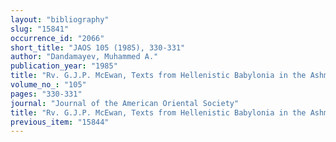 ```yaml
---
layout: "bibliography"
slug: "15841"
occurrence_id: "2066"
short_title: "JAOS 105 (1985), 330-331"
author: "Dandamayev, Muhammed A."
publication_year: "1985"
title: "Rv. G.J.P. McEwan, Texts from Hellenistic Babylonia in the Ashmolean Museum (OECT 9)"
volume_no_: "105"
pages: "330-331"
journal: "Journal of the American Oriental Society"
title: "Rv. G.J.P. McEwan, Texts from Hellenistic Babylonia in the Ashmolean Museum (OECT 9)"
previous_item: "15844"
---
```

